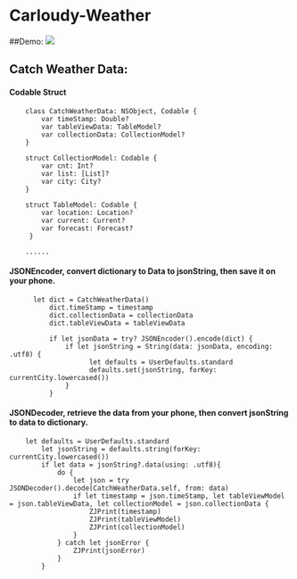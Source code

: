 # Carloudy-Weather

##Demo:
![](https://github.com/zijiazhai/Carloudy-News/blob/master/githubImages/weather-dem0.gif)

## Catch Weather Data:
#### Codable Struct
```
    class CatchWeatherData: NSObject, Codable {
        var timeStamp: Double?
        var tableViewData: TableModel?
        var collectionData: CollectionModel?
    }

    struct CollectionModel: Codable {
        var cnt: Int?
        var list: [List]?
        var city: City?
    }

    struct TableModel: Codable {
        var location: Location?
        var current: Current?
        var forecast: Forecast?
     }
     
    ......
```
####  JSONEncoder, convert dictionary to Data to jsonString, then save it on your phone.
```
      let dict = CatchWeatherData()
          dict.timeStamp = timestamp
          dict.collectionData = collectionData
          dict.tableViewData = tableViewData
    
          if let jsonData = try? JSONEncoder().encode(dict) {
              if let jsonString = String(data: jsonData, encoding: .utf8) {
                    let defaults = UserDefaults.standard
                    defaults.set(jsonString, forKey: currentCity.lowercased())
              } 
          }
```
####  JSONDecoder, retrieve the data from your phone, then convert jsonString to data to dictionary.
```
    let defaults = UserDefaults.standard
        let jsonString = defaults.string(forKey: currentCity.lowercased())
        if let data = jsonString?.data(using: .utf8){
            do {
                let json = try JSONDecoder().decode(CatchWeatherData.self, from: data)
                if let timestamp = json.timeStamp, let tableViewModel = json.tableViewData, let collectionModel = json.collectionData {
                    ZJPrint(timestamp)
                    ZJPrint(tableViewModel)
                    ZJPrint(collectionModel)
                }
            } catch let jsonError {
                ZJPrint(jsonError)
            }
        }
```
